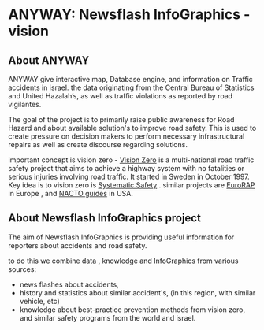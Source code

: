 # ANYWAY: Newsflash InfoGraphics - vision

## About ANYWAY

ANYWAY give interactive map, Database engine, and information on Traffic accidents in israel. the data originating from the Central Bureau of Statistics and United Hazalah’s, as well as traffic violations as reported by road vigilantes.

The goal of the project is to primarily raise public awareness for Road Hazard and about available
solution's to improve road safety. This is used to create pressure on decision makers to perform necessary infrastructural repairs as well as create discourse regarding solutions.

important concept is vision zero -
[Vision Zero](https://en.wikipedia.org/wiki/Vision_Zero) is a multi-national road traffic safety project that aims to achieve a highway system with no fatalities or serious injuries involving road traffic. It started in Sweden in October 1997. Key idea is to vision zero is [Systematic Safety](https://www.youtube.com/watch?v=5aNtsWvNYKE) . similar projects are [EuroRAP](https://en.wikipedia.org/wiki/EuroRAP) in Europe , and [NACTO guides](https://nacto.org/) in USA.

## About Newsflash InfoGraphics project

The aim of Newsflash InfoGraphics is providing useful information for reporters about accidents and road safety.

to do this we combine data , knowledge and InfoGraphics from various sources:

- news flashes about accidents,
- history and statistics about similar accident's, (in this region, with similar vehicle, etc)
- knowledge about best-practice prevention methods from vision zero, and similar safety programs from the world and israel.
